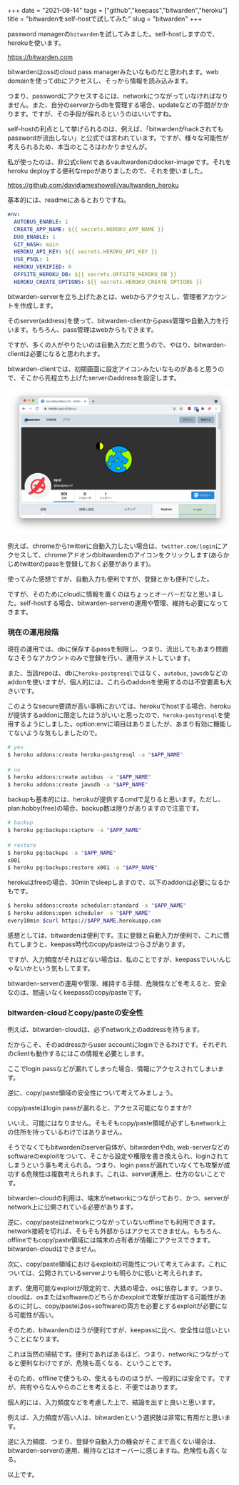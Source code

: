 +++
date = "2021-08-14"
tags = ["github","keepass","bitwarden","heroku"]
title = "bitwardenをself-hostで試してみた"
slug = "bitwarden"
+++

password managerの`bitwarden`を試してみました。self-hostしますので、herokuを使います。

https://bitwarden.com

bitwardenはossのcloud pass managerみたいなものだと思われます。web domainを使ってdbにアクセスし、そっから情報を読み込みます。

つまり、passwordにアクセスするには、networkにつながっていなければなりません。また、自分のserverからdbを管理する場合、updateなどの手間がかかります。ですが、その手段が採れるというのはいいですね。

self-hostの利点として挙げられるのは、例えば、「bitwardenがhackされてもpasswordが流出しない」と公式では言われています。ですが、様々な可能性が考えられるため、本当のところはわかりませんが。

私が使ったのは、非公式clientであるvaultwardenのdocker-imageです。それをheroku deployする便利なrepoがありましたので、それを使いました。

https://github.com/davidjameshowell/vaultwarden_heroku

基本的には、readmeにあるとおりですね。

```sh:vaultwarden_heroku/.github/workflows/deploy.yml
env:
  AUTOBUS_ENABLE: 1
  CREATE_APP_NAME: ${{ secrets.HEROKU_APP_NAME }}
  DUO_ENABLE: 1
  GIT_HASH: main
  HEROKU_API_KEY: ${{ secrets.HEROKU_API_KEY }}
  USE_PSQL: 1
  HEROKU_VERIFIED: 0
  OFFSITE_HEROKU_DB: ${{ secrets.OFFSITE_HEROKU_DB }}
  HEROKU_CREATE_OPTIONS: ${{ secrets.HEROKU_CREATE_OPTIONS }}
```

bitwarden-serverを立ち上げたあとは、webからアクセスし、管理者アカウントを作成します。

そのserver(address)を使って、bitwarden-clientからpass管理や自動入力を行います。もちろん、pass管理はwebからもできます。

ですが、多くの人がやりたいのは自動入力だと思うので、やはり、bitwarden-clientは必要になると思われます。

bitwarden-clientでは、初期画面に設定アイコンみたいなものがあると思うので、そこから先程立ち上げたserverのaddressを設定します。

![](https://raw.githubusercontent.com/syui/img/master/other/bitwarden_01.png)

例えば、chromeからtwitterに自動入力したい場合は、`twitter.com/login`にアクセスして、chromeアドオンのbitwardenのアイコンをクリックします(あらかじめtwitterのpassを登録しておく必要があります)。

使ってみた感想ですが、自動入力も便利ですが、登録とかも便利でした。

ですが、そのためにcloudに情報を置くのはちょっとオーバーだなと思いました。self-hostする場合、bitwarden-serverの運用や管理、維持も必要になってきます。

### 現在の運用段階

現在の運用では、dbに保存するpassを制限し、つまり、流出してもあまり問題なさそうなアカウントのみで登録を行い、運用テストしています。

また、当該repoは、dbに`heroku-postgresql`ではなく、`autobus`, `jawsdb`などのaddonを使いますが、個人的には、これらのaddonを使用するのは不安要素も大きいです。

このようなsecure要請が高い事柄においては、herokuでhostする場合、herokuが提供するaddonに限定したほうがいいと思ったので、`heroku-postgresql`を使用するようにしました。option:envに項目はありましたが、あまり有効に機能してないような気もしましたので。

```sh
# yes
$ heroku addons:create heroku-postgresql -a "$APP_NAME"

# no
$ heroku addons:create autobus -a "$APP_NAME"
$ heroku addons:create jawsdb -a "$APP_NAME"
```

backupも基本的には、herokuが提供するcmdで足りると思います。ただし、plan:hobby(free)の場合、backup数は限りがありますので注意です。

```sh
# backup
$ heroku pg:backups:capture -a "$APP_NAME"

# restore
$ heroku pg:backups -a "$APP_NAME"
x001
$ heroku pg:backups:restore x001 -a "$APP_NAME"
```

herokuはfreeの場合、30minでsleepしますので、以下のaddonは必要になるかもです。

```sh
$ heroku addons:create scheduler:standard -a "$APP_NAME"
$ heroku addons:open scheduler -a "$APP_NAME"
every10min $curl https://$APP_NAME.herokuapp.com
```

感想としては、bitwardenは便利です。主に登録と自動入力が便利で、これに慣れてしまうと、keepass時代のcopy/pasteはつらさがあります。

ですが、入力頻度がそれほどない場合は、私のことですが、keepassでいいんじゃないかという気もしてます。

bitwarden-serverの運用や管理、維持する手間、危険性などを考えると、安全なのは、間違いなくkeepassのcopy/pasteです。

### bitwarden-cloudとcopy/pasteの安全性

例えば、bitwarden-cloudは、必ずnetwork上のaddressを持ちます。

だからこそ、そのaddressからuser accountにloginできるわけです。それぞれのclientも動作するにはこの情報を必要とします。

ここでlogin passなどが漏れてしまった場合、情報にアクセスされてしまいます。

逆に、copy/paste領域の安全性について考えてみましょう。

copy/pasteはlogin passが漏れると、アクセス可能になりますか?

いいえ、可能にはなりません。そもそもcopy/paste領域が必ずしもnetwork上の住所を持っているわけではありません。

そうでなくてもbitwardenのserver自体が、bitwardenやdb, web-serverなどのsoftwareのexploitをついて、そこから設定や権限を書き換えられ、loginされてしまうという事も考えられる。つまり、login passが漏れていなくても攻撃が成功する危険性は複数考えられます。これは、server運用上、仕方のないことです。

bitwarden-cloudの利用は、端末がnetworkにつながっており、かつ、serverがnetwork上に公開されている必要があります。

逆に、copy/pasteはnetworkにつながっていないofflineでも利用できます。network接続を切れば、そもそも外部からはアクセスできません。もちろん、offlineでもcopy/paste領域には端末の占有者が情報にアクセスできます。bitwarden-cloudはできません。

次に、copy/paste領域におけるexploitの可能性について考えてみます。これについては、公開されているserverよりも明らかに低いと考えられます。

まず、使用可能なexploitが限定的で、大抵の場合、osに依存します。つまり、cloudは、osまたはsoftwareのどちらかのexploitで攻撃が成功する可能性があるのに対し、copy/pasteはos+softwareの両方を必要とするexploitが必要になる可能性が高い。

そのため、bitwardenのほうが便利ですが、keepassに比べ、安全性は低いということになります。

これは当然の帰結です。便利であればあるほど、つまり、networkにつながってると便利なわけですが、危険も高くなる、ということです。

そのため、offlineで使うもの、使えるもののほうが、一般的には安全です。ですが、共有やらなんやらのことを考えると、不便ではあります。

個人的には、入力頻度などを考慮した上で、結論を出すと良いと思います。

例えば、入力頻度が高い人は、bitwardenという選択肢は非常に有用だと思います。

逆に入力頻度、つまり、登録や自動入力の機会がそこまで高くない場合は、bitwarden-serverの運用、維持などはオーバーに感じますね。危険性も高くなる。

以上です。
